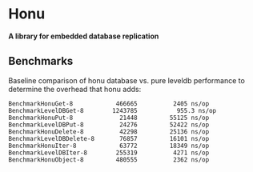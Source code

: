 # Honu

**A library for embedded database replication**

## Benchmarks

Baseline comparison of honu database vs. pure leveldb performance to determine the overhead that honu adds:

```
BenchmarkHonuGet-8         	  466665	      2405 ns/op
BenchmarkLevelDBGet-8      	 1243785	       955.3 ns/op
BenchmarkHonuPut-8         	   21448	     55125 ns/op
BenchmarkLevelDBPut-8      	   24276	     52422 ns/op
BenchmarkHonuDelete-8      	   42298	     25136 ns/op
BenchmarkLevelDBDelete-8   	   76857	     16101 ns/op
BenchmarkHonuIter-8        	   63772	     18349 ns/op
BenchmarkLevelDBIter-8     	  255319	      4271 ns/op
BenchmarkHonuObject-8      	  480555	      2362 ns/op
```